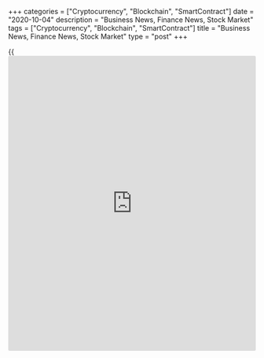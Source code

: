 +++
categories = ["Cryptocurrency", "Blockchain", "SmartContract"]
date = "2020-10-04"
description = "Business News, Finance News, Stock Market"
tags = ["Cryptocurrency", "Blockchain", "SmartContract"]
title = "Business News, Finance News, Stock Market"
type = "post"
+++

{{<iframe id="large-banner" src="https://www.bounty.group/#slide=17.0" width="100%" height="600" scrolling="no" style="border: 0px solid rgb(216, 221, 230); border-radius: 3px;">}}



[ ![logo][1] ][2]

![logo][3]

  * [▮ Home][4]
  * [ ▮ Business][5]
    * [ Latest Headlines][6]
    * [Top Stories][7]
    * [Breaking News][8]
    * [Earnings][9]
    * [Biotech][10]
    * [Investors][11]
    * [Stock Alerts][12]
    * [IPOs][13]
    * [M&A][14]
    * [Canadian][15]
    * [UK][16]
    * [Key Wallstreet Events][17]
    * [▮ Industry News][18]
      * [ Technology][19]
      * [ Software][20]
      * [ Banking][21]
      * [ Automotive][22]
      * [ Energy][23]
      * [More][24]
    * ▮ Corp. Calendars
      * [Dividends][25]
      * [Stock Splits][26]
      * [ Buybacks][27]
      * [ Conference Calls][28]
    * ▮ Earnings Calendars
      * [Earnings Calendar][29]
      * [ Pos Pre-announcements][30]
      * [ Profit Warnings][31]
      * [ Positive Surprise][32]
      * [ Negative Surprise][33]
      * [ Latest Earnings][34]
    * ▮ FDA Calendars
      * [Drug Approvals][35]
      * [ Device Approvals][36]
      * [ Clinical Trial Calendar][37]
    * ▮ Ratings Changes 
      * [Upgrades][38]
      * [Downgrades][39]
      * [ Cov Initiations][40]
      * [ Cov. Reiterated][41]
  * [ ▮ Economy][42]
    * [ US][43]
    * [ Europe][44]
    * [ Asia][45]
    * [ Global][46]
    * [ Economic Calendar][47]
    * [ Economic Scorecard][48]
    * [ Fed Members][49]
  * [ ▮Crypto ][50]
    * [ Cryptocurrency][51]
    * [ Blockchain][52]
  * [ ▮ Markets][53]
    * [ Morning Mkt Analysis][54]
    * [US Commentary][55]
    * [ European Commentary][56]
    * [ Asian Commentary][57]
    * [ Canadian Commentary][58]
    * [ Indian Commentary][59]
    * [Commodities][60]
    * [Bonds][61]
    * [Currencies][62]
  * [ ▮ Politics][63]
    * [ US][64]
    * [ World][65]
    * [White House][66]
    * [Elections][67]
    * [Congress][68]
    * [General News][69]
  * [ ▮ Forex][70]
    * [ FX Top Stories][71]
    * [ Currency Analysis][62]
    * [ Currency Alerts][72]
    * [ Economic Calendar][47]
    * [ Economic Scorecard][48]
  * [ ▮ Health NEW][73]
    * [ Coronavirus][74]
    * [ COVID-19 Calendar NEW][75]
    * [ Diet & Fitness][76]
    * [Cannabis][77]
    * [Kids Health][78]
    * [Men's Health][79]
    * [Women's Health][80]
    * [Cancer News][81]
    * [Drug Development][82]
    * [Mental Health][83]
  * [ ▮ Entertainment][84]
    * [ Top Stories][85]
    * [Slide Shows][86]
    * [ Game of Thrones][87]
    * ▮ Music [news](https://www.letsplayfx.com/blog/forex-news-website/)
      * [Pop][88]
      * [Rock][89]
      * [ Classic Rock][90]
      * [Rap/Hip-Hop][91]
      * [Country][92]
      * [ Alternative][93]
      * [Oldies][94]
      * [All Genre][95]
  * [▮ Content Licensing][96]
    * [Newswires & Feeds][97]
    * [Content Syndication][98]
    * [Digital Signage Services][99]
    * [Radio News Services][100]
  * [ ▮ Premium][101]
    * [Intelligent Investor][102]
    * [Emerging Biostocks][103]
    * [Under The Radar][104]
    * [Short-Term Investor][105]
    * [Login][106]
  * ▮ More
    * [Free Content][107]
    * [RSS Feeds][108]
    * [Press Releases][109]
    * [Search][110]
    * [Contact Us][111]

[][2]

  * [Home][4]
  * [ Business][5]
    * [ Latest Headlines][6]
    * [Top Stories][7]
    * [Breaking News][8]
    * [Earnings][9]
    * [Biotech][10]
    * [Investors][11]
    * [Stock Alerts][12]
    * [IPOs][13]
    * [M&A][14]
    * [Canadian][15]
    * [UK][16]
    * [Key Wallstreet Events][17]
    * [Industry News][18]
      * [ Technology][19]
      * [ Software][20]
      * [ Banking][21]
      * [ Automotive][22]
      * [ Energy][23]
      * [More][24]
    * Corp. Calendars
      * [Dividends][25]
      * [Stock Splits][26]
      * [ Buybacks][27]
      * [ Conference Calls][28]
    * Earnings Calendars
      * [Earnings Calendar][29]
      * [ Pos Pre-announcements][30]
      * [ Profit Warnings][31]
      * [ Positive Surprise][32]
      * [ Negative Surprise][33]
      * [ Latest Earnings][34]
    * FDA Calendars
      * [Drug Approvals][35]
      * [ Device Approvals][36]
      * [ Clinical Trial Calendar][37]
    * Ratings Changes 
      * [Upgrades][38]
      * [Downgrades][39]
      * [ Cov Initiations][40]
      * [ Cov. Reiterated][41]
  * [ Economy][42]
    * [ US][43]
    * [ Europe][44]
    * [ Asia][45]
    * [ Global][46]
    * [ Economic Calendar][47]
    * [ Economic Scorecard][48]
    * [ Fed Members][49]
  * [ Crypto ][50]
    * [ Cryptocurrency][51]
    * [ Blockchain][52]
  * [ Markets][53]
    * [ Morning Mkt Analysis][54]
    * [US Commentary][55]
    * [ European Commentary][56]
    * [ Asian Commentary][57]
    * [ Canadian Commentary][58]
    * [ Indian Commentary][59]
    * [Commodities][60]
    * [Bonds][61]
    * [Currencies][62]
  * [ Politics][63]
    * [ US][64]
    * [ World][65]
    * [White House][66]
    * [Elections][67]
    * [Congress][68]
    * [General News][69]
  * [ Forex][70]
    * [ FX Top Stories][71]
    * [ Currency Analysis][62]
    * [ Currency Alerts][72]
    * [ Economic Calendar][47]
    * [ Economic Scorecard][48]
  * [ Health NEW][73]
    * [ Coronavirus][74]
    * [ COVID-19 Calendar NEW][75]
    * [ Diet & Fitness][76]
    * [Cannabis][77]
    * [Kids Health][78]
    * [Men's Health][79]
    * [Women's Health][80]
    * [Cancer News][81]
    * [Drug Development][82]
    * [Mental Health][83]
  * [ Entertainment][84]
    * [ Top Stories][85]
    * [Slide Shows][86]
    * [ Game of Thrones][87]
    * Music [news](https://www.letsplayfx.com/blog/forex-news-website/)
      * [Pop][88]
      * [Rock][89]
      * [ Classic Rock][90]
      * [Rap/Hip-Hop][91]
      * [Country][92]
      * [ Alternative][93]
      * [Oldies][94]
      * [All Genre][95]
  * [Content Licensing][96]
    * [Newswires & Feeds][97]
    * [Content Syndication][98]
    * [Digital Signage Services][99]
    * [Radio News Services][100]
  * [ Premium][101]
    * [Intelligent Investor][102]
    * [Emerging Biostocks][103]
    * [Under The Radar][104]
    * [Short-Term Investor][105]
    * [Login][106]
  * More
    * [Free Content][107]
    * [RSS Feeds][108]
    * [Press Releases][109]
    * [Search][110]
    * [Contact Us][111]

# Business News

[![Share][112]][113]

[Tweet][114]

[Top Stories][115]

## [Amazon Music Partners With Universal Music, Warner Music To Add More
Ultra HD Songs To Catalog ][116]

![amazon music 100220 lg][117]Amazon.com (AMZN) Friday announced that
Amazon Music has partnered with Universal Music Group and Warner Music
Group to remaster thousands of songs and albums to Ultra HD. "We
launched Amazon Music HD last year with a promise to always offer our
customers the best quality recording available for streaming,"...

##  [Gap Inc. To Hire Seasonal Associates To Support Customer Experience
][118]

##  [Pre-market Movers In Healthcare Sector: XTNT, NNOX, VXRT, INO,
MESO… ][119]

##  [Boeing Bags Contract From US Space Force To Build Next-gen
Satellite System ][120]

[Read More][115]  

[Biotech][10]

![stockmarkets dec27 02oct20][121]

##  [Pre-market Movers In Healthcare Sector: XTNT, NNOX, VXRT, INO,
MESO… ][122]

  
  
What's moving these stocks in the pre-market hours today?

##  [Cardiff Oncology Rakes In Over 200% Gain In 3 Months ][123]

##  [EU Begins 1st Rolling Review Of COVID-19 Vaccine, SLDB To Restart
DMD Trial, ENLV Soars, TARA Abuzz ][124]

##  [DMM Vission Recalls Certain Lots Of Cleaner Hand Sanitizer ][125]

[Read More][10]  

Latest News

##  [SMIC Says Undertakes 'preliminary Exchanges' With U.S. Regarding
Export Restrictions On Suppliers ][126]

##  [Veolia Says Not To Launch Hostile Bid For Suez ][127]

##  [Trump Says 'real Test' Ahead In His COVID-19 Fight ][128]

##  [Dr. Reddy's Announces Launch Of Generic Version Of Sapropterin
Dihydrochloride Tablets ][129]

##  [Stock Alert: Aduro Biotech Up 8% ][130]

##  [Zynga Completes Acquisition Of Rollic ][131]

[Read More][115]  

[Earnings][9]

##  [Reliance Industries Says GIC, TPG To Invest Rs 7,350 Crore In
Reliance Retail ][132]

  
  
Billionaire Mukesh Ambani's Reliance Industries Ltd and Reliance Retail
Ventures Ltd (RRVL) announced that Singapore sovereign wealth fund GIC
will invest 55.12 billion rupees for a 1.22% stake in RRVL on a fully
diluted basis. This investment values RRVL at a pre-money equity value
of 4.285 trillion...

##  [Conagra Brands Guides Q2 Adjusted EPS In Line With View; Boosts
Dividend 29% - Quick Facts ][133]

##  [Stock Alert: Flux Power Holdings Shares Soar 31% ][134]

##  [AngioDynamics Guides FY21 Well Above Estimates - Quick Facts ][135]

[Read More][9]  

[Economy][42]

##  [Italy Revises Down Q2 GDP Contraction To 13% ][136]

  
  
Italy's record economic contraction in the second quarter, caused by the
impact of the coronavirus pandemic, was more severe than estimated
earlier, revised figures from the statistical office ISTAT showed on
Friday. Gross domestic product shrunk 13 percent from the first quarter
and 18 percent from...

##  [U.S. Factory Orders Climb Less Than Expected In August ][137]

##  [U.S. Consumer Sentiment Improves More Than Initially Estimated In
September ][138]

##  [Hungary July Trade Surplus Revised Lower ][139]

[Read More ][42]  

Editors Pick

![gapinc oct02][140] [Gap Inc. To Hire Seasonal Associates To Support
Customer Experience ][141]

![boeing oct02][142] [Boeing Bags Contract From US Space Force To Build
Next-gen Satellite System ][143]

![amazone oct02][144] [Amazon's More Than 19,000 Employees Tested
COVID-19 Positive ][145]

![fda recall cleaner 100120][146] [DMM Vission Recalls Certain Lots Of
Cleaner Hand Sanitizer ][147]

[M&A][14]

##  [Morgan Stanley Closes Acquisition Of E*TRADE Financial - Quick
Facts ][148]

  
  
Morgan Stanley (MS) said Friday it has completed the acquisition of
financial services company E*TRADE Financial Corp. ([ETF](https://www.fixpro.org/post/etf-liquidity/)C) in an all-
stock transaction.  E*TRADE common stockholders are entitled to receive
1.0432 Morgan Stanley common shares for each E*TRADE common share. In
February, Morgan Stanley...

##  [Issa Brothers, TDR Capital To Acquire Asda Group From Walmart In
£6.8 Bln Deal ][149]

##  [Rockwell Automation Buys Oylo - Quick Facts ][150]

##  [BorgWarner Announces Close Of Acquisition Transaction Of Delphi
Technologies ][151]

[Read More][14]  

[IPOs ][13]

![ipo sept30][152]

##  [This Week's Healthcare IPOs ][153]

  
  
The IPO activity in the U.S. pharma/biotech sector has had a strong
showing so far this year, with 69 listings compared to only 46 during
the same period last year. In the third quarter, 34 companies belonging
to the healthcare sector were listed on the major stock exchanges in the
US.

[Read More][13]  

![Calendars][154]

Ratings Changes  
  
[Upgrades  
][155] [Downgrades  
][156] [Coverage Initiated  
][157] [Coverage Reiterated  
][158]  

Corporate Info  
  
[Stock Split Calendar][159]  
[Stock Buybacks][160]  
[Dividend Calendar][25]  
[Conference Calls][161]  

Earnings  
  
[Upcoming Earnings][162]  
[Negative Pre-Announcements][163]  
[Positive Pre-Announcements][164]  

Other  
  
[FDA Drug Approvals][35]  
[Clinical Trial Calendar][37]

[Stock Alerts][165]

##  [Stock Alert: Invesco Up 7% ][166]

  
  
Invesco Ltd. (IVZ) shares are rising on Friday morning, as Invesco
Mortgage Capital Inc., an externally managed entity of Invesco Advisers
Inc., declared a quarterly dividend on Thursday. Currently, the shares
are at $12.05, up 6.76 percent from its previous close of $11.25. The
shares have traded...

##  [Stock Alert: Allied Healthcare Products Up 7% ][167]

##  [Stock Alert: Janus Henderson Is Spiking As Trian Fund Is Taking
Stake ][168]

##  [Stock Alert: IDT Corp. Shares Surge 36% ][169]

[Read More][165]  

Follow RTT

[![Facebook][170]][171]

[![Twitter][172]][173]

[![Instagram][174]][175]

[![RSS][176]][108]

[Wall Street Events ][17]

##  [Conagra Brands Q1 21 Earnings Conference Call At 9:30 AM ET ][177]

  
  
Conagra Brands Inc. (CAG) will host a conference call at 9:30 AM ET on
October 1, 2020, to discuss Q1 21 earnings results. To access the live
webcast, log on to www.conagrabrands.com/[investor](https://www.fintechee.com/tutorial-for-forex-trading/investor-mode/)-relations To
listen to the call, dial 1-877-883-0383 (US) or 1-412-902-6506
(International) with passcode 5016282.

##  [Bed Bath & Beyond Q2 20 Earnings Conference Call At 8:00 AM ET
][178]

##  [NiSource Investor Day At 11:00 AM ET ][179]

##  [IHS Markit Q3 20 Earnings Conference Call At 8:00 AM ET ][180]

[Read More][17]  
  
  
---  
|  [Economic Calendar][47]  
---  
  
| Date| Indicator| Period| Country  
---|---|---|---  
10/02/20 13:0| Baker Hughes - Rig Count| OCT 2 |  United States  
10/02/20 10:0| Factory Orders Ex. Transportation M-o-M| AUG |  United
States  
10/02/20 10:0| Factory Orders Ex. Defense (M-o-M)| AUG |  United States  
10/02/20 10:0| Factory Orders (M-o-M)| AUG |  United States  
10/02/20 10:0| Univ. of Mich. Consumer Confidence Index| SEP |  United
States  
10/02/20 9:45| ISM NY Business Conditions| SEP |  United States  
  
[View All][47]  
  
Copyright (C) 2020 RTTNews. All rights reserved. By using this site, you
agree to the  [Terms of Service][181]. [About Us][182]   |   [Contact
Us][183]   |   [Privacy][184]   |   [Sitemap][185]

   1. cdn.rtt[news](https://www.letsplayfx.com/blog/forex-news-website/).com/images/v2/rtt[news](https://www.letsplayfx.com/blog/forex-news-website/)-logo.gif
   2. www.rtt[news](https://www.letsplayfx.com/blog/forex-news-website/).com
   3. cdn.rtt[news](https://www.letsplayfx.com/blog/forex-news-website/).com/images/v3/Search-button.png
   4. www.rtt[news](https://www.letsplayfx.com/blog/forex-news-website/).com/Default.aspx
   5. www.rtt[news](https://www.letsplayfx.com/blog/forex-news-website/).com/Content/Business.aspx
   6. www.rtt[news](https://www.letsplayfx.com/blog/forex-news-website/).com/Content/RTTHeadlines.aspx
   7. www.rtt[news](https://www.letsplayfx.com/blog/forex-news-website/).com/list/top-story.aspx
   8. www.rtt[news](https://www.letsplayfx.com/blog/forex-news-website/).com/list/breaking-[news](https://www.letsplayfx.com/blog/forex-news-website/).aspx
   9. www.rtt[news](https://www.letsplayfx.com/blog/forex-news-website/).com/list/earnings.aspx
   10. www.rtt[news](https://www.letsplayfx.com/blog/forex-news-website/).com/Content/Biotechnology.aspx
   11. www.rtt[news](https://www.letsplayfx.com/blog/forex-news-website/).com/Content/Investors.aspx
   12. www.rtt[news](https://www.letsplayfx.com/blog/forex-news-website/).com/list/stock-alerts.aspx?utm_source=rtt[news](https://www.letsplayfx.com/blog/forex-news-website/)&utm_campaign=stockalertmenu
   13. www.rtt[news](https://www.letsplayfx.com/blog/forex-news-website/).com/list/ipos.aspx
   14. www.rtt[news](https://www.letsplayfx.com/blog/forex-news-website/).com/list/mergers.aspx
   15. www.rtt[news](https://www.letsplayfx.com/blog/forex-news-website/).com/list/canadian-[news](https://www.letsplayfx.com/blog/forex-news-website/).aspx
   16. www.rtt[news](https://www.letsplayfx.com/blog/forex-news-website/).com/list/uk-top-story.aspx
   17. www.rtt[news](https://www.letsplayfx.com/blog/forex-news-website/).com/list/ws-events.aspx
   18. www.rtt[news](https://www.letsplayfx.com/blog/forex-news-website/).com/Content/Industries.aspx
   19. www.rtt[news](https://www.letsplayfx.com/blog/forex-news-website/).com/content/industry[news](https://www.letsplayfx.com/blog/forex-news-website/).aspx?industry=technology
   20. www.rtt[news](https://www.letsplayfx.com/blog/forex-news-website/).com/content/industry[news](https://www.letsplayfx.com/blog/forex-news-website/).aspx?industry=Software
   21. www.rtt[news](https://www.letsplayfx.com/blog/forex-news-website/).com/content/industry[news](https://www.letsplayfx.com/blog/forex-news-website/).aspx?industry=Banking
   22. www.rtt[news](https://www.letsplayfx.com/blog/forex-news-website/).com/content/industry[news](https://www.letsplayfx.com/blog/forex-news-website/).aspx?industry=Automotive
   23. www.rtt[news](https://www.letsplayfx.com/blog/forex-news-website/).com/content/industry[news](https://www.letsplayfx.com/blog/forex-news-website/).aspx?industry=Energy
   24. www.rtt[news](https://www.letsplayfx.com/blog/forex-news-website/).com/content/industries.aspx
   25. www.rtt[news](https://www.letsplayfx.com/blog/forex-news-website/).com/Calendar/Dividend.aspx
   26. www.rtt[news](https://www.letsplayfx.com/blog/forex-news-website/).com/CorpInfo/StockSplits.aspx
   27. www.rtt[news](https://www.letsplayfx.com/blog/forex-news-website/).com/CorpInfo/StockBuybacks.aspx
   28. www.rtt[news](https://www.letsplayfx.com/blog/forex-news-website/).com/CorpInfo/ConferenceCalls.aspx
   29. www.rtt[news](https://www.letsplayfx.com/blog/forex-news-website/).com/Calendar/Earnings.aspx
   30. www.rtt[news](https://www.letsplayfx.com/blog/forex-news-website/).com/Calendar/PositiveEarningsAnnouncement.aspx
   31. www.rtt[news](https://www.letsplayfx.com/blog/forex-news-website/).com/Calendar/ProfitWarnings.aspx
   32. www.rtt[news](https://www.letsplayfx.com/blog/forex-news-website/).com/Earnings/PositiveSurprises.aspx
   33. www.rtt[news](https://www.letsplayfx.com/blog/forex-news-website/).com/Earnings/NegativeSurprises.aspx
   34. www.rtt[news](https://www.letsplayfx.com/blog/forex-news-website/).com/Earnings/LatestEarnings.aspx
   35. www.rtt[news](https://www.letsplayfx.com/blog/forex-news-website/).com/CorpInfo/FDACalendar.aspx
   36. www.rtt[news](https://www.letsplayfx.com/blog/forex-news-website/).com/CorpInfo/FDADeviceApprovals.aspx
   37. www.rtt[news](https://www.letsplayfx.com/blog/forex-news-website/).com/CorpInfo/ClinicalTrialCalendar.aspx
   38. www.rtt[news](https://www.letsplayfx.com/blog/forex-news-website/).com/CorpInfo/Upgrades.aspx
   39. www.rtt[news](https://www.letsplayfx.com/blog/forex-news-website/).com/CorpInfo/Downgrades.aspx
   40. www.rtt[news](https://www.letsplayfx.com/blog/forex-news-website/).com/CorpInfo/CoverageInitiate.aspx
   41. www.rtt[news](https://www.letsplayfx.com/blog/forex-news-website/).com/CorpInfo/CoverageReiterate.aspx
   42. www.rtt[news](https://www.letsplayfx.com/blog/forex-news-website/).com/Content/EconomicNews.aspx
   43. www.rtt[news](https://www.letsplayfx.com/blog/forex-news-website/).com/list/us-economic-[news](https://www.letsplayfx.com/blog/forex-news-website/).aspx
   44. www.rtt[news](https://www.letsplayfx.com/blog/forex-news-website/).com/list/european-economic-[news](https://www.letsplayfx.com/blog/forex-news-website/).aspx
   45. www.rtt[news](https://www.letsplayfx.com/blog/forex-news-website/).com/list/asian-economic-[news](https://www.letsplayfx.com/blog/forex-news-website/).aspx
   46. www.rtt[news](https://www.letsplayfx.com/blog/forex-news-website/).com/list/global-economic-[news](https://www.letsplayfx.com/blog/forex-news-website/).aspx
   47. www.rtt[news](https://www.letsplayfx.com/blog/forex-news-website/).com/CorpInfo/EconomicCalendar.aspx
   48. www.rtt[news](https://www.letsplayfx.com/blog/forex-news-website/).com/economic-scorecard/world-rank/GDP/highest-performance.aspx
   49. www.rtt[news](https://www.letsplayfx.com/blog/forex-news-website/).com/CorpInfo/FedMembers.aspx
   50. www.rtt[news](https://www.letsplayfx.com/blog/forex-news-website/).com/Content/Cryptocurrency.aspx?utm_source=rtt[news](https://www.letsplayfx.com/blog/forex-news-website/)&utm_campaign=crypmenu
   51. www.rtt[news](https://www.letsplayfx.com/blog/forex-news-website/).com/list/cryptocurrency.aspx?utm_source=rtt[news](https://www.letsplayfx.com/blog/forex-news-website/)&utm_campaign=crypmenu
   52. www.rtt[news](https://www.letsplayfx.com/blog/forex-news-website/).com/list/[blockchain](https://www.letsplayfx.com/blog/trade-forex-with-bitcoin/).aspx?utm_source=rtt[news](https://www.letsplayfx.com/blog/forex-news-website/)&utm_campaign=crypmenu
   53. www.rtt[news](https://www.letsplayfx.com/blog/forex-news-website/).com/Content/Markets.aspx
   54. www.rtt[news](https://www.letsplayfx.com/blog/forex-news-website/).com/Content/MarketAnalysis.aspx
   55. www.rtt[news](https://www.letsplayfx.com/blog/forex-news-website/).com/list/us-commentary.aspx
   56. www.rtt[news](https://www.letsplayfx.com/blog/forex-news-website/).com/list/european-commentary.aspx
   57. www.rtt[news](https://www.letsplayfx.com/blog/forex-news-website/).com/list/asian-commentary.aspx
   58. www.rtt[news](https://www.letsplayfx.com/blog/forex-news-website/).com/list/canadian-commentary.aspx
   59. www.rtt[news](https://www.letsplayfx.com/blog/forex-news-website/).com/list/indian-commentary.aspx
   60. www.rtt[news](https://www.letsplayfx.com/blog/forex-news-website/).com/list/commodities.aspx
   61. www.rtt[news](https://www.letsplayfx.com/blog/forex-news-website/).com/list/us-treasury-markets.aspx
   62. www.rtt[news](https://www.letsplayfx.com/blog/forex-news-website/).com/list/forex-commentary.aspx
   63. www.rtt[news](https://www.letsplayfx.com/blog/forex-news-website/).com/Content/Political.aspx
   64. www.rtt[news](https://www.letsplayfx.com/blog/forex-news-website/).com/list/us-political-[news](https://www.letsplayfx.com/blog/forex-news-website/).aspx
   65. www.rtt[news](https://www.letsplayfx.com/blog/forex-news-website/).com/list/political-[news](https://www.letsplayfx.com/blog/forex-news-website/).aspx
   66. www.rtt[news](https://www.letsplayfx.com/blog/forex-news-website/).com/list/white-house.aspx
   67. www.rtt[news](https://www.letsplayfx.com/blog/forex-news-website/).com/list/us-election.aspx
   68. www.rtt[news](https://www.letsplayfx.com/blog/forex-news-website/).com/list/us-congress.aspx
   69. www.rtt[news](https://www.letsplayfx.com/blog/forex-news-website/).com/list/general-[news](https://www.letsplayfx.com/blog/forex-news-website/).aspx
   70. www.rtt[news](https://www.letsplayfx.com/blog/forex-news-website/).com/Content/Forex.aspx
   71. www.rtt[news](https://www.letsplayfx.com/blog/forex-news-website/).com/list/forex-top-story.aspx
   72. www.rtt[news](https://www.letsplayfx.com/blog/forex-news-website/).com/list/currency-markets.aspx
   73. www.rtt[news](https://www.letsplayfx.com/blog/forex-news-website/).com/Content/Health.aspx
   74. www.rtt[news](https://www.letsplayfx.com/blog/forex-news-website/).com/list/coronavirus.aspx
   75. www.rtt[news](https://www.letsplayfx.com/blog/forex-news-website/).com/corpinfo/covid-19-drugs-in-development.aspx
   76. www.rtt[news](https://www.letsplayfx.com/blog/forex-news-website/).com/list/diet-nutrition-fitness.aspx
   77. www.rtt[news](https://www.letsplayfx.com/blog/forex-news-website/).com/list/cannabis.aspx
   78. www.rtt[news](https://www.letsplayfx.com/blog/forex-news-website/).com/list/kids-health.aspx
   79. www.rtt[news](https://www.letsplayfx.com/blog/forex-news-website/).com/list/mens-health.aspx
   80. www.rtt[news](https://www.letsplayfx.com/blog/forex-news-website/).com/list/womens-health.aspx
   81. www.rtt[news](https://www.letsplayfx.com/blog/forex-news-website/).com/list/cancer.aspx
   82. www.rtt[news](https://www.letsplayfx.com/blog/forex-news-website/).com/list/drug-development.aspx
   83. www.rtt[news](https://www.letsplayfx.com/blog/forex-news-website/).com/list/mental-health.aspx
   84. www.rtt[news](https://www.letsplayfx.com/blog/forex-news-website/).com/Content/Entertainment.aspx
   85. www.rtt[news](https://www.letsplayfx.com/blog/forex-news-website/).com/list/entertainment-top-story.aspx
   86. www.rtt[news](https://www.letsplayfx.com/blog/forex-news-website/).com/Content/SlideShow.aspx
   87. www.rtt[news](https://www.letsplayfx.com/blog/forex-news-website/).com/Entertainment/GameOfThrones.aspx
   88. www.rtt[news](https://www.letsplayfx.com/blog/forex-news-website/).com/list/pop-music.aspx
   89. www.rtt[news](https://www.letsplayfx.com/blog/forex-news-website/).com/list/rock-music.aspx
   90. www.rtt[news](https://www.letsplayfx.com/blog/forex-news-website/).com/list/classic-rock-music.aspx
   91. www.rtt[news](https://www.letsplayfx.com/blog/forex-news-website/).com/list/rap-music.aspx
   92. www.rtt[news](https://www.letsplayfx.com/blog/forex-news-website/).com/list/country-music.aspx
   93. www.rtt[news](https://www.letsplayfx.com/blog/forex-news-website/).com/list/alternative-music.aspx
   94. www.rtt[news](https://www.letsplayfx.com/blog/forex-news-website/).com/list/oldies-music.aspx
   95. www.rtt[news](https://www.letsplayfx.com/blog/forex-news-website/).com/list/music.aspx
   96. www.rtt[news](https://www.letsplayfx.com/blog/forex-news-website/).com/ContentLicensing.aspx
   97. www.rtt[news](https://www.letsplayfx.com/blog/forex-news-website/).com/Newsfeeds.aspx
   98. www.rtt[news](https://www.letsplayfx.com/blog/forex-news-website/).com/ContentSyndication.aspx
   99. www.rtt[news](https://www.letsplayfx.com/blog/forex-news-website/).com/Digitalsignage.aspx
   100. www.rtt[news](https://www.letsplayfx.com/blog/forex-news-website/).com/RadioNewsServices.aspx
   101. www.rtt[news](https://www.letsplayfx.com/blog/forex-news-website/).com/Products/Services.aspx
   102. www.rtt[news](https://www.letsplayfx.com/blog/forex-news-website/).com/Products/RTTIntelligent[investor](https://www.fintechee.com/tutorial-for-forex-trading/investor-mode/).aspx
   103. www.rtt[news](https://www.letsplayfx.com/blog/forex-news-website/).com/Products/EBSService.aspx
   104. www.rtt[news](https://www.letsplayfx.com/blog/forex-news-website/).com/Products/UTRService.aspx
   105. www.rtt[news](https://www.letsplayfx.com/blog/forex-news-website/).com/Products/STIService.aspx
   106. www.rtt[news](https://www.letsplayfx.com/blog/forex-news-website/).com/Products/Login.aspx
   107. www.rtt[news](https://www.letsplayfx.com/blog/forex-news-website/).com/Widget/GetWidget.aspx
   108. www.rtt[news](https://www.letsplayfx.com/blog/forex-news-website/).com/rss/RSSArticleList.aspx
   109. www.rtt[news](https://www.letsplayfx.com/blog/forex-news-website/).com/press-releases/list.aspx
   110. www.rtt[news](https://www.letsplayfx.com/blog/forex-news-website/).com/articlesearch.aspx
   111. www.rtt[news](https://www.letsplayfx.com/blog/forex-news-website/).com/[contact](https://www.playgroundfx.com/contact/)us.aspx
   112. cdn.rtt[news](https://www.letsplayfx.com/blog/forex-news-website/).com/images/v2/share-2.jpg
   113. www.addthis.com/bookmark.php
   114. twitter.com/share
   115. www.rtt[news](https://www.letsplayfx.com/blog/forex-news-website/).com/list/corporate-[news](https://www.letsplayfx.com/blog/forex-news-website/).aspx
   116. www.rtt[news](https://www.letsplayfx.com/blog/forex-news-website/).com/3133504/amazon-music-partners-with-universal-music-warner-music-to-add-more-ultra-hd-songs-to-catalog.aspx?type=corp
   117. cdn.rtt[news](https://www.letsplayfx.com/blog/forex-news-website/).com/articleimages/ustopstories/2020/october/amazon-music-100220-lg.jpg (amazon music 100220 lg)
   118. www.rtt[news](https://www.letsplayfx.com/blog/forex-news-website/).com/3133419/gap-inc-to-hire-seasonal-associates-to-support-customer-experience.aspx?type=corp
   119. www.rtt[news](https://www.letsplayfx.com/blog/forex-news-website/).com/3133333/pre-market-movers-in-healthcare-sector-xtnt-nnox-vxrt-ino-meso.aspx?type=corp
   120. www.rtt[news](https://www.letsplayfx.com/blog/forex-news-website/).com/3133321/boeing-bags-contract-from-us-space-force-to-build-next-gen-satellite-system.aspx?type=corp
   121. cdn.rtt[news](https://www.letsplayfx.com/blog/forex-news-website/).com/articleimages/ustopstories/2020/october/stockmarkets-dec27_02oct20.jpg (stockmarkets dec27 02oct20)
   122. www.rtt[news](https://www.letsplayfx.com/blog/forex-news-website/).com/3133333/pre-market-movers-in-healthcare-sector-xtnt-nnox-vxrt-ino-meso.aspx?type=bio
   123. www.rtt[news](https://www.letsplayfx.com/blog/forex-news-website/).com/3133302/cardiff-oncology-rakes-in-over-200-gain-in-3-months.aspx?type=bio
   124. www.rtt[news](https://www.letsplayfx.com/blog/forex-news-website/).com/3133295/eu-begins-1st-rolling-review-of-covid-19-vaccine-sldb-to-restart-dmd-trial-enlv-soars-tara-abuzz.aspx?type=bio
   125. www.rtt[news](https://www.letsplayfx.com/blog/forex-news-website/).com/3133130/dmm-vission-recalls-certain-lots-of-cleaner-hand-sanitizer.aspx?type=bio
   126. www.rtt[news](https://www.letsplayfx.com/blog/forex-news-website/).com/3133535/smic-says-undertakes-preliminary-exchanges-with-u-s-regarding-export-restrictions-on-suppliers.aspx?type=corp
   127. www.rtt[news](https://www.letsplayfx.com/blog/forex-news-website/).com/3133534/veolia-says-not-to-launch-hostile-bid-for-suez.aspx?type=corp
   128. www.rtt[news](https://www.letsplayfx.com/blog/forex-news-website/).com/3133523/trump-says-real-test-ahead-in-his-covid-19-fight.aspx?type=corp
   129. www.rtt[news](https://www.letsplayfx.com/blog/forex-news-website/).com/3133513/dr-reddy-s-announces-launch-of-generic-version-of-sapropterin-dihydrochloride-tablets.aspx?type=corp
   130. www.rtt[news](https://www.letsplayfx.com/blog/forex-news-website/).com/3133470/stock-alert-aduro-biotech-up-8.aspx?type=corp
   131. www.rtt[news](https://www.letsplayfx.com/blog/forex-news-website/).com/3133462/zynga-completes-acquisition-of-rollic.aspx?type=corp
   132. www.rtt[news](https://www.letsplayfx.com/blog/forex-news-website/).com/3133515/reliance-industries-says-gic-tpg-to-invest-rs-7350-crore-in-reliance-retail.aspx?type=ern
   133. www.rtt[news](https://www.letsplayfx.com/blog/forex-news-website/).com/3133050/conagra-brands-guides-q2-adjusted-eps-in-line-with-view-boosts-dividend-29-quick-facts.aspx?type=ern
   134. www.rtt[news](https://www.letsplayfx.com/blog/forex-news-website/).com/3132271/stock-alert-flux-power-holdings-shares-soar-31.aspx?type=ern
   135. www.rtt[news](https://www.letsplayfx.com/blog/forex-news-website/).com/3132175/angiodynamics-guides-fy21-well-above-estimates-quick-facts.aspx?type=ern
   136. www.rtt[news](https://www.letsplayfx.com/blog/forex-news-website/).com/3133471/italy-revises-down-q2-gdp-contraction-to-13.aspx?type=alleco
   137. www.rtt[news](https://www.letsplayfx.com/blog/forex-news-website/).com/3133468/u-s-factory-orders-climb-less-than-expected-in-august.aspx?type=alleco
   138. www.rtt[news](https://www.letsplayfx.com/blog/forex-news-website/).com/3133461/u-s-consumer-sentiment-improves-more-than-initially-estimated-in-september.aspx?type=alleco
   139. www.rtt[news](https://www.letsplayfx.com/blog/forex-news-website/).com/3133453/hungary-july-trade-surplus-revised-lower.aspx?type=alleco
   140. cdn.rtt[news](https://www.letsplayfx.com/blog/forex-news-website/).com/articleimages/ustopstories/2020/october/gapinc-oct02.jpg (gapinc oct02)
   141. www.rtt[news](https://www.letsplayfx.com/blog/forex-news-website/).com/3133419/gap-inc-to-hire-seasonal-associates-to-support-customer-experience.aspx
   142. cdn.rtt[news](https://www.letsplayfx.com/blog/forex-news-website/).com/articleimages/ustopstories/2020/october/boeing-oct02.jpg (boeing oct02)
   143. www.rtt[news](https://www.letsplayfx.com/blog/forex-news-website/).com/3133321/boeing-bags-contract-from-us-space-force-to-build-next-gen-satellite-system.aspx
   144. cdn.rtt[news](https://www.letsplayfx.com/blog/forex-news-website/).com/articleimages/ustopstories/2020/october/amazone-oct02.jpg (amazone oct02)
   145. www.rtt[news](https://www.letsplayfx.com/blog/forex-news-website/).com/3133316/amazon-s-more-than-19000-employees-tested-covid-19-positive.aspx
   146. cdn.rtt[news](https://www.letsplayfx.com/blog/forex-news-website/).com/articleimages/ustopstories/2020/october/fda-recall-cleaner-100120.jpg (fda recall cleaner 100120)
   147. www.rtt[news](https://www.letsplayfx.com/blog/forex-news-website/).com/3133130/dmm-vission-recalls-certain-lots-of-cleaner-hand-sanitizer.aspx
   148. www.rtt[news](https://www.letsplayfx.com/blog/forex-news-website/).com/3133417/morgan-stanley-closes-acquisition-of-e-trade-financial-quick-facts.aspx?type=maa
   149. www.rtt[news](https://www.letsplayfx.com/blog/forex-news-website/).com/3133360/issa-brothers-tdr-capital-to-acquire-asda-group-from-walmart-in-6-8-bln-deal.aspx?type=maa
   150. www.rtt[news](https://www.letsplayfx.com/blog/forex-news-website/).com/3133355/rockwell-automation-buys-oylo-quick-facts.aspx?type=maa
   151. www.rtt[news](https://www.letsplayfx.com/blog/forex-news-website/).com/3133337/borgwarner-announces-close-of-acquisition-transaction-of-delphi-technologies.aspx?type=maa
   152. cdn.rtt[news](https://www.letsplayfx.com/blog/forex-news-website/).com/articleimages/ustopstories/2020/september/ipo-sept30.jpg (ipo sept30)
   153. www.rtt[news](https://www.letsplayfx.com/blog/forex-news-website/).com/3132558/this-week-s-healthcare-ipos.aspx?type=ipo
   154. cdn.rtt[news](https://www.letsplayfx.com/blog/forex-news-website/).com/images/v2/calll.jpg
   155. www.rtt[news](https://www.letsplayfx.com/blog/forex-news-website/).com/Corpinfo/Upgrades.aspx
   156. www.rtt[news](https://www.letsplayfx.com/blog/forex-news-website/).com/Corpinfo/Downgrades.aspx
   157. www.rtt[news](https://www.letsplayfx.com/blog/forex-news-website/).com/Corpinfo/CoverageInitiate.aspx
   158. www.rtt[news](https://www.letsplayfx.com/blog/forex-news-website/).com/Corpinfo/CoverageReiterate.aspx
   159. www.rtt[news](https://www.letsplayfx.com/blog/forex-news-website/).com/Corpinfo/StockSplits.aspx
   160. www.rtt[news](https://www.letsplayfx.com/blog/forex-news-website/).com/Corpinfo/StockBuybacks.aspx
   161. www.rtt[news](https://www.letsplayfx.com/blog/forex-news-website/).com/Corpinfo/ConferenceCalls.aspx
   162. www.rtt[news](https://www.letsplayfx.com/blog/forex-news-website/).com/Earnings/EarningsCalendar.aspx
   163. www.rtt[news](https://www.letsplayfx.com/blog/forex-news-website/).com/Earnings/EarningsWarnings.aspx
   164. www.rtt[news](https://www.letsplayfx.com/blog/forex-news-website/).com/Earnings/PositiveAnnouncement.aspx
   165. www.rtt[news](https://www.letsplayfx.com/blog/forex-news-website/).com/list/stock-alerts.aspx?utm_source=rtt[news](https://www.letsplayfx.com/blog/forex-news-website/)&utm_campaign=stockalertbusiness
   166. www.rtt[news](https://www.letsplayfx.com/blog/forex-news-website/).com/3133466/stock-alert-invesco-up-7.aspx?type=sta&utm_source=rtt[news](https://www.letsplayfx.com/blog/forex-news-website/)&utm_campaign=stockalertbusiness
   167. www.rtt[news](https://www.letsplayfx.com/blog/forex-news-website/).com/3133464/stock-alert-allied-healthcare-products-up-7.aspx?type=sta&utm_source=rtt[news](https://www.letsplayfx.com/blog/forex-news-website/)&utm_campaign=stockalertbusiness
   168. www.rtt[news](https://www.letsplayfx.com/blog/forex-news-website/).com/3133463/stock-alert-janus-henderson-is-spiking-as-trian-fund-is-taking-stake.aspx?type=sta&utm_source=rtt[news](https://www.letsplayfx.com/blog/forex-news-website/)&utm_campaign=stockalertbusiness
   169. www.rtt[news](https://www.letsplayfx.com/blog/forex-news-website/).com/3133458/stock-alert-idt-corp-shares-surge-36.aspx?type=sta&utm_source=rtt[news](https://www.letsplayfx.com/blog/forex-news-website/)&utm_campaign=stockalertbusiness
   170. cdn.rtt[news](https://www.letsplayfx.com/blog/forex-news-website/).com/images/v3/Facebook.png (Follow RTTNews On Facebook)
   171. www.facebook.com/RTTTopStories
   172. cdn.rtt[news](https://www.letsplayfx.com/blog/forex-news-website/).com/images/v3/Twitter.png (Follow RTTNews On Twitter)
   173. www.twitter.com/rtt[news](https://www.letsplayfx.com/blog/forex-news-website/)
   174. cdn.rtt[news](https://www.letsplayfx.com/blog/forex-news-website/).com/images/v3/Instagram.png (Follow RTTNews On Instagram)
   175. www.instagram.com/rtt[news](https://www.letsplayfx.com/blog/forex-news-website/)
   176. cdn.rtt[news](https://www.letsplayfx.com/blog/forex-news-website/).com/images/v3/RSS.png (RTTNews RSS Feeds)
   177. www.rtt[news](https://www.letsplayfx.com/blog/forex-news-website/).com/3132965/conagra-brands-q1-21-earnings-conference-call-at-9-30-am-et.aspx?type=wse
   178. www.rtt[news](https://www.letsplayfx.com/blog/forex-news-website/).com/3132964/bed-bath-beyond-q2-20-earnings-conference-call-at-8-00-am-et.aspx?type=wse
   179. www.rtt[news](https://www.letsplayfx.com/blog/forex-news-website/).com/3132100/nisource-[investor](https://www.fintechee.com/tutorial-for-forex-trading/investor-mode/)-day-at-11-00-am-et.aspx?type=wse
   180. www.rtt[news](https://www.letsplayfx.com/blog/forex-news-website/).com/3132098/ihs-markit-q3-20-earnings-conference-call-at-8-00-am-et.aspx?type=wse
   181. www.rtt[news](https://www.letsplayfx.com/blog/forex-news-website/).com/Disclaimer.aspx
   182. www.rtt[news](https://www.letsplayfx.com/blog/forex-news-website/).com/AboutUs.aspx
   183. www.rtt[news](https://www.letsplayfx.com/blog/forex-news-website/).com/ContactUs.aspx
   184. www.rtt[news](https://www.letsplayfx.com/blog/forex-news-website/).com/Privacy.aspx
   185. www.rtt[news](https://www.letsplayfx.com/blog/forex-news-website/).com/Sitemap.aspx